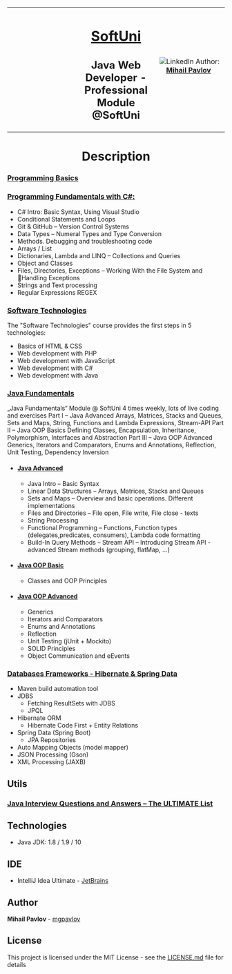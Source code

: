 <table border="0" width="100%" cellspacing="1" cellpadding="3" align="center">
<tbody>
<tr>
<td align="center" width="33%"><img style="text-align: ce;" src="http://conf.softuni.bg/wp-content/uploads/2015/01/SoftUni-Logo-Flat_square-blue-300x235.png" alt="" /></td>
<td align="center" width="33%">
<h1><a href="https://softuni.bg/">SoftUni</a></h1>
<h2>Java Web Developer - Professional Module @SoftUni</h2>
</td>
<td align="center" width="33%"><img src="https://avatars0.githubusercontent.com/u/30524177?s=460&v=4" alt="" />
<img src="https://www.linkedin.com/favicon.ico" alt="LinkedIn" />
Author: 
<strong>
<a title="LinkedIn Mihail Pavlov" href="https://www.linkedin.com/in/mihail-georgiev-pavlov/" target="_blank">
Mihail Pavlov
</a>
</strong></p>
</td>
</tr>
</tbody>
</table>

<h1 align="center">Description</h1>

### [Programming Basics](https://softuni.bg/trainings/1659/programming-basics-with-java-april-2017/interna)


### [Programming Fundamentals with C#:](https://softuni.bg/trainings/1712/programming-fundamentals-september-2017)
  - C# Intro: Basic Syntax, Using Visual Studio
  - Conditional Statements and Loops
  - Git & GitHub – Version Control Systems
  - Data Types – Numeral Types and Type Conversion
  - Methods. Debugging and troubleshooting code
  - Arrays / List 
  - Dictionaries, Lambda and LINQ – Collections and Queries
  - Object and Classes
  - Files, Directories, Exceptions – Working With the File System and Handling Exceptions
  - Strings and Text processing
  - Regular Expressions REGEX
  
### [Software Technologies](https://softuni.bg/trainings/1714/software-technologies-october-2017/internal)
The "Software Technologies" course provides the first steps in 5 technologies:
   - Basics of HTML & CSS
   - Web development with PHP
   - Web development with JavaScript
   - Web development with C#
   - Web development with Java
  
### [Java Fundamentals](https://github.com/mgpavlov/SoftUni/tree/master/Java/Java%20Fundamentals)
„Java Fundamentals“ Module @ SoftUni
4 times weekly, lots of live coding and exercises
Part I – Java Advanced
Arrays, Matrices, Stacks and Queues, Sets and Maps, String, Functions and Lambda
Expressions, Stream-API
Part II – Java OOP Basics
Defining Classes, Encapsulation, Inheritance, Polymorphism, Interfaces and
Abstraction
Part III – Java OOP Advanced
Generics, Iterators and Comparators, Enums and Annotations, Reflection, Unit Testing,
Dependency Inversion

* #### [Java Advanced](https://github.com/mgpavlov/SoftUni/tree/master/Java/Java%20Fundamentals/01.Java%20Advanced%20-%20May%202018)
  - Java Intro – Basic Syntax
  - Linear Data Structures – Arrays, Matrices, Stacks and Queues
  - Sets and Maps – Overview and basic operations. Different implementations
  - Files and Directories – File open, File write, File close - texts
  - String Processing
  - Functional Programming – Functions, Function types (delegates,predicates, consumers), Lambda code formatting
  - Build-In Query Methods – Stream API – Introducing Stream API - advanced Stream methods (grouping, flatMap, ...)

* #### [Java OOP Basic](https://github.com/mgpavlov/SoftUni/tree/master/Java/Java%20Fundamentals/02.Java%20OOP%20Basics%20-%20Jun%202018)
  - Classes and OOP Principles
  
  
* #### [Java OOP Advanced](https://github.com/mgpavlov/SoftUni/tree/master/Java/Java%20Fundamentals/03.Java%20OOP%20Advanced%20-%20July%202018)
  - Generics
  - Iterators and Comparators
  - Enums and Annotations
  - Reflection
  - Unit Testing (jUnit + Mockito)
  - SOLID Principles
  - Object Communication and eEvents

### [Databases Frameworks - Hibernate & Spring Data](https://github.com/ivelin1936/Java/tree/master/Databases%20Frameworks%20-%20Hibernate%20%26%20Spring%20Data%20-%20%D0%BC%D0%B0%D1%80%D1%82%202018)
  - Maven build automation tool
  - JDBS
    - Fetching ResultSets with JDBS
    - JPQL
  - Hibernate ORM
    - Hibernate Code First + Entity Relations
  - Spring Data (Spring Boot)
    - JPA Repositories
  - Auto Mapping Objects (model mapper)
  - JSON Processing (Gson)
  - XML Processing (JAXB)

## Utils

### [Java Interview Questions and Answers – The ULTIMATE List](https://github.com/ivelin1936/Java/blob/master/JavaUltimateList.md)

## Technologies

* Java JDK: 1.8 / 1.9 / 10 

## IDE 

* IntelliJ Idea Ultimate - [JetBrains](https://www.jetbrains.com/idea/)

## Author

**Mihail Pavlov** - [mgpavlov](https://github.com/mgpavlov)

## License

This project is licensed under the MIT License - see the [LICENSE.md](LICENSE.md) file for details
